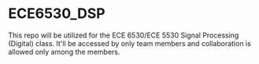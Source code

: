 # ECE6530_DSP
 This repo will be utilized for the ECE 6530/ECE 5530 Signal Processing (Digital) class. It'll be accessed by only team members and collaboration is allowed only among the members.
